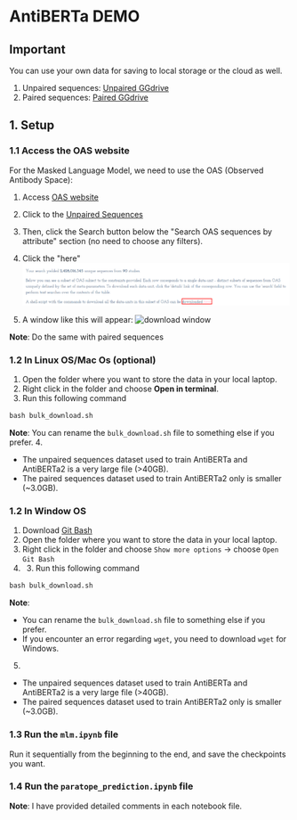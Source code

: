 # AntiBERTa DEMO

## Important 
You can use your own data for saving to local storage or the cloud as well.

1. Unpaired sequences: [Unpaired GGdrive](https://drive.google.com/file/d/1Q__6zeiK0KxY6ihWEV0sSub4oPQT_sdx/view?usp=sharing)
2. Paired sequences: [Paired GGdrive](https://drive.google.com/file/d/1OH68jaB0E9IjOhV3a_j12WToS1W0Y1E0/view?usp=drive_link)

## 1. Setup
### 1.1 Access the OAS website

For the Masked Language Model, we need to use the OAS (Observed Antibody Space):

1. Access [OAS website](https://opig.stats.ox.ac.uk/webapps/oas/)

2. Click to the [Unpaired Sequences](https://opig.stats.ox.ac.uk/webapps/oas/oas_unpaired/)

3. Then, click the Search button below the "Search OAS sequences by attribute" section (no need to choose any filters).

4. Click the "here" ![download here](./images/download-here.png)

5.  A window like this will appear: ![download window](./images/download_shfile.png)

**Note**: Do the same with paired sequences

### 1.2 In Linux OS/Mac Os (optional)

1. Open the folder where you want to store the data in your local laptop.
2. Right click in the folder and choose **Open in terminal**.
3. Run this following command
```cmd 
bash bulk_download.sh
```
**Note**: You can rename the `bulk_download.sh` file to something else if you prefer.
4. 
- The unpaired sequences dataset used to train AntiBERTa and AntiBERTa2 is a very large file (>40GB).
- The paired sequences dataset used to train AntiBERTa2 only is smaller (~3.0GB).

### 1.2 In Window OS 

1. Download [Git Bash](https://git-scm.com/downloads/win)
2. Open the folder where you want to store the data in your local laptop.
3. Right click in the folder and choose `Show more options` -> choose `Open Git Bash`
4. 3. Run this following command
```cmd 
bash bulk_download.sh
```
**Note**: 
* You can rename the `bulk_download.sh` file to something else if you prefer.
* If you encounter an error regarding `wget`, you need to download `wget` for Windows.
5. 
- The unpaired sequences dataset used to train AntiBERTa and AntiBERTa2 is a very large file (>40GB).
- The paired sequences dataset used to train AntiBERTa2 only is smaller (~3.0GB).

### 1.3 Run the `mlm.ipynb` file
Run it sequentially from the beginning to the end, and save the checkpoints you want.
### 1.4 Run the `paratope_prediction.ipynb` file

**Note**: I have provided detailed comments in each notebook file.
